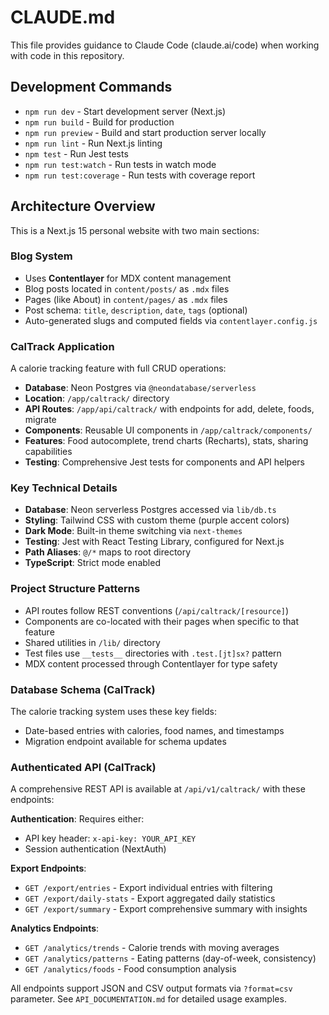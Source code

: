 # CLAUDE.md

This file provides guidance to Claude Code (claude.ai/code) when working with code in this repository.

## Development Commands

- `npm run dev` - Start development server (Next.js)
- `npm run build` - Build for production
- `npm run preview` - Build and start production server locally
- `npm run lint` - Run Next.js linting
- `npm test` - Run Jest tests
- `npm run test:watch` - Run tests in watch mode
- `npm run test:coverage` - Run tests with coverage report

## Architecture Overview

This is a Next.js 15 personal website with two main sections:

### Blog System
- Uses **Contentlayer** for MDX content management
- Blog posts located in `content/posts/` as `.mdx` files
- Pages (like About) in `content/pages/` as `.mdx` files
- Post schema: `title`, `description`, `date`, `tags` (optional)
- Auto-generated slugs and computed fields via `contentlayer.config.js`

### CalTrack Application
A calorie tracking feature with full CRUD operations:
- **Database**: Neon Postgres via `@neondatabase/serverless`
- **Location**: `/app/caltrack/` directory
- **API Routes**: `/app/api/caltrack/` with endpoints for add, delete, foods, migrate
- **Components**: Reusable UI components in `/app/caltrack/components/`
- **Features**: Food autocomplete, trend charts (Recharts), stats, sharing capabilities
- **Testing**: Comprehensive Jest tests for components and API helpers

### Key Technical Details

- **Database**: Neon serverless Postgres accessed via `lib/db.ts`
- **Styling**: Tailwind CSS with custom theme (purple accent colors)
- **Dark Mode**: Built-in theme switching via `next-themes`
- **Testing**: Jest with React Testing Library, configured for Next.js
- **Path Aliases**: `@/*` maps to root directory
- **TypeScript**: Strict mode enabled

### Project Structure Patterns

- API routes follow REST conventions (`/api/caltrack/[resource]`)
- Components are co-located with their pages when specific to that feature
- Shared utilities in `/lib/` directory
- Test files use `__tests__` directories with `.test.[jt]sx?` pattern
- MDX content processed through Contentlayer for type safety

### Database Schema (CalTrack)
The calorie tracking system uses these key fields:
- Date-based entries with calories, food names, and timestamps
- Migration endpoint available for schema updates

### Authenticated API (CalTrack)
A comprehensive REST API is available at `/api/v1/caltrack/` with these endpoints:

**Authentication**: Requires either:
- API key header: `x-api-key: YOUR_API_KEY`
- Session authentication (NextAuth)

**Export Endpoints**:
- `GET /export/entries` - Export individual entries with filtering
- `GET /export/daily-stats` - Export aggregated daily statistics
- `GET /export/summary` - Export comprehensive summary with insights

**Analytics Endpoints**:
- `GET /analytics/trends` - Calorie trends with moving averages
- `GET /analytics/patterns` - Eating patterns (day-of-week, consistency)
- `GET /analytics/foods` - Food consumption analysis

All endpoints support JSON and CSV output formats via `?format=csv` parameter.
See `API_DOCUMENTATION.md` for detailed usage examples.